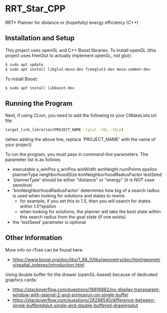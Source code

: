 # RRT_Star_CPP
RRT* Planner for distance or (hopefully) energy efficiency (C++)

## Installation and Setup
This project uses openGL and C++ Boost libraries.
To install openGL (this project uses freeGlut to actually implement openGL, not glut):
```bash	
$ sudo apt update
$ sudo apt install libglu1-mesa-dev freeglut3-dev mesa-common-dev
```
To install Boost:
```bash
$ sudo apt install libboost-dev
```

## Running the Program
Next, if using CLion, you need to add the following to your CMakeLists.txt file:
```bash
target_link_libraries(PROJECT_NAME -lglut -lGL -lGLU)
```
(when adding the above line, replace 'PROJECT_NAME' with the name of your project)

To run the program, you must pass in command-line parameters. The parameter list is as follows:
- executable x_winPos y_winPos winWidth winHeight numPoints epsilon plannerType neighborhoodSize knnNeighborhoodRadiusFactor testSeed
- 'plannerType' should be either "distance" or "energy" (it is NOT case sensitive)
- 'knnNeighborhoodRadiusFactor' determines how big of a search radius is used when looking for solutions and states to rewire
    - for example, if you set this to 1.5, then you will search for states within 1.5*epsilon
    - when looking for solutions, the planner will take the best state within this search radius from the goal state (if one exists)
- the 'testSeed' parameter is optional

## Other Information
More info on rTree can be found here:
- https://www.boost.org/doc/libs/1_68_0/libs/geometry/doc/html/geometry/spatial_indexes/introduction.html

Using double buffer for the drawer (openGL-based) because of dedicated graphics cards:
- https://stackoverflow.com/questions/18816882/no-display-transparent-window-with-opengl-2-and-primusrun-on-single-buffer
- https://stackoverflow.com/questions/28298540/difference-between-single-bufferedglut-single-and-double-buffered-drawingglut
